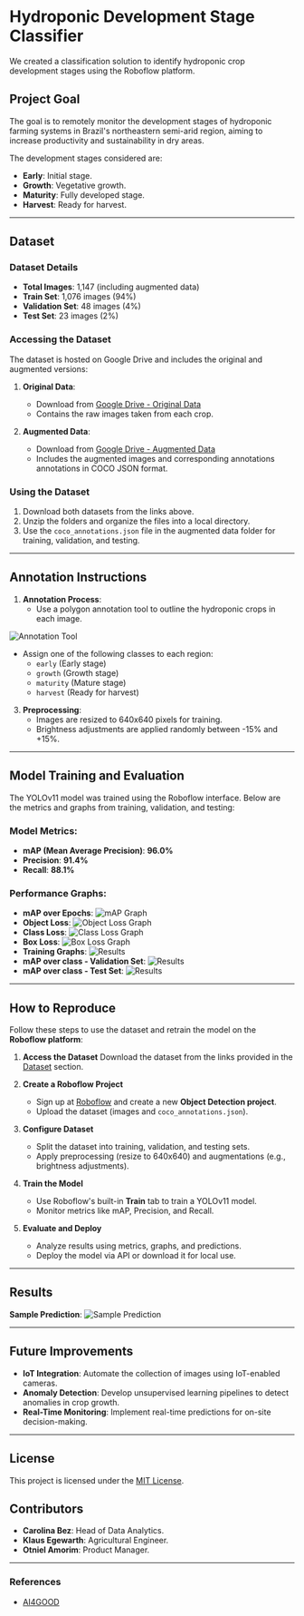 # Hydroponic Development Stage Classifier

We created a classification solution to identify hydroponic crop development stages using the Roboflow platform.

## Project Goal

The goal is to remotely monitor the development stages of hydroponic farming systems in Brazil's northeastern semi-arid region, aiming to increase productivity and sustainability in dry areas.

The development stages considered are:
- **Early**: Initial stage.
- **Growth**: Vegetative growth.
- **Maturity**: Fully developed stage.
- **Harvest**: Ready for harvest.

---

## Dataset

### Dataset Details
- **Total Images**: 1,147 (including augmented data)
- **Train Set**: 1,076 images (94%)
- **Validation Set**: 48 images (4%)
- **Test Set**: 23 images (2%)

### Accessing the Dataset
The dataset is hosted on Google Drive and includes the original and augmented versions:

1. **Original Data**:
   - Download from [Google Drive - Original Data](https://drive.google.com/drive/folders/1n6uep0UZztH4hrME0ri1NfhDuk6vCfVq)
   - Contains the raw images taken from each crop.

2. **Augmented Data**:
   - Download from [Google Drive - Augmented Data](https://drive.google.com/drive/folders/1fuf_kWXcjVw2eKkiKvcZHyFeHq2vC6PN)
   - Includes the augmented images and corresponding annotations annotations in COCO JSON format.

### Using the Dataset
1. Download both datasets from the links above.
2. Unzip the folders and organize the files into a local directory.
3. Use the `coco_annotations.json` file in the augmented data folder for training, validation, and testing.

---

## Annotation Instructions

1. **Annotation Process**:
   - Use a polygon annotation tool to outline the hydroponic crops in each image.

![Annotation Tool](results/annotation_tool.png)

   - Assign one of the following classes to each region:
     - `early` (Early stage)
     - `growth` (Growth stage)
     - `maturity` (Mature stage)
     - `harvest` (Ready for harvest)

3. **Preprocessing**:
   - Images are resized to 640x640 pixels for training.
   - Brightness adjustments are applied randomly between -15% and +15%.

---

## Model Training and Evaluation

The YOLOv11 model was trained using the Roboflow interface. Below are the metrics and graphs from training, validation, and testing:

### Model Metrics:
- **mAP (Mean Average Precision)**: **96.0%**
- **Precision**: **91.4%**
- **Recall**: **88.1%**

### Performance Graphs:
- **mAP over Epochs**:
  ![mAP Graph](results/map.png)
- **Object Loss**:
  ![Object Loss Graph](results/object-loss.png)
- **Class Loss**:
  ![Class Loss Graph](results/class-loss.png)
- **Box Loss**:
  ![Box Loss Graph](results/box-loss.png)
- **Training Graphs**:
  ![Results](results/results.png)
- **mAP over class - Validation Set**:
  ![Results](results/map-class-valid.png)
- **mAP over class - Test Set**:
  ![Results](results/map-class-test.png)

---

## How to Reproduce

Follow these steps to use the dataset and retrain the model on the **Roboflow platform**:

1. **Access the Dataset**
   Download the dataset from the links provided in the [Dataset](#dataset) section.

2. **Create a Roboflow Project**  
   - Sign up at [Roboflow](https://roboflow.com/) and create a new **Object Detection project**.
   - Upload the dataset (images and `coco_annotations.json`).

3. **Configure Dataset**  
   - Split the dataset into training, validation, and testing sets.
   - Apply preprocessing (resize to 640x640) and augmentations (e.g., brightness adjustments).

4. **Train the Model**  
   - Use Roboflow's built-in **Train** tab to train a YOLOv11 model.
   - Monitor metrics like mAP, Precision, and Recall.

5. **Evaluate and Deploy**  
   - Analyze results using metrics, graphs, and predictions.
   - Deploy the model via API or download it for local use.

---

## Results

**Sample Prediction**:
![Sample Prediction](results/prediction-sample.png)

---

## Future Improvements
- **IoT Integration**: Automate the collection of images using IoT-enabled cameras.
- **Anomaly Detection**: Develop unsupervised learning pipelines to detect anomalies in crop growth.
- **Real-Time Monitoring**: Implement real-time predictions for on-site decision-making.

---

## License
This project is licensed under the [MIT License](LICENSE).

## Contributors
- **Carolina Bez**: Head of Data Analytics.
- **Klaus Egewarth**: Agricultural Engineer.
- **Otniel Amorim**: Product Manager.

---

### References
- [AI4GOOD](https://ai4good.org/)
```
